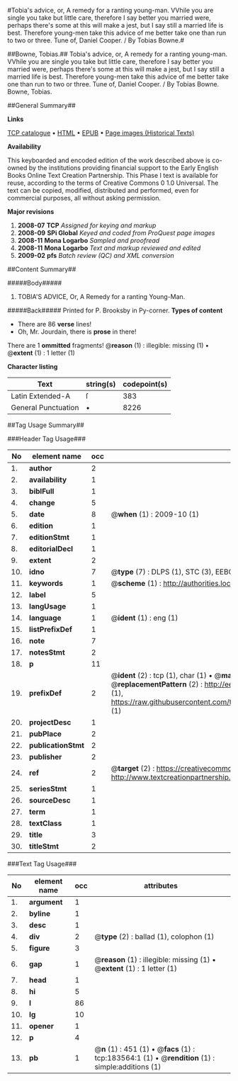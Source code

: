 #Tobia's advice, or, A remedy for a ranting young-man. VVhile you are single you take but little care, therefore I say better you married were, perhaps there's some at this will make a jest, but I say still a married life is best. Therefore young-men take this advice of me better take one than run to two or three. Tune of, Daniel Cooper. / By Tobias Bowne.#

##Bowne, Tobias.##
Tobia's advice, or, A remedy for a ranting young-man. VVhile you are single you take but little care, therefore I say better you married were, perhaps there's some at this will make a jest, but I say still a married life is best. Therefore young-men take this advice of me better take one than run to two or three. Tune of, Daniel Cooper. / By Tobias Bowne.
Bowne, Tobias.

##General Summary##

**Links**

[TCP catalogue](http://www.ota.ox.ac.uk/tcp/)  • 
[HTML](http://tei.it.ox.ac.uk/tcp/Texts-HTML/free/B01/B01741.html)  • 
[EPUB](http://tei.it.ox.ac.uk/tcp/Texts-EPUB/free/B01/B01741.epub) • 
[Page images (Historical Texts)](https://data.historicaltexts.jisc.ac.uk/view?pubId=eebo-99887308e&pageId=eebo-99887308e-183564-1)

**Availability**

This keyboarded and encoded edition of the
	       work described above is co-owned by the institutions
	       providing financial support to the Early English Books
	       Online Text Creation Partnership. This Phase I text is
	       available for reuse, according to the terms of Creative
	       Commons 0 1.0 Universal. The text can be copied,
	       modified, distributed and performed, even for
	       commercial purposes, all without asking permission.

**Major revisions**

1. __2008-07__ __TCP__ *Assigned for keying and markup*
1. __2008-09__ __SPi Global__ *Keyed and coded from ProQuest page images*
1. __2008-11__ __Mona Logarbo__ *Sampled and proofread*
1. __2008-11__ __Mona Logarbo__ *Text and markup reviewed and edited*
1. __2009-02__ __pfs__ *Batch review (QC) and XML conversion*

##Content Summary##

#####Body#####

1. TOBIA'S ADVICE, Or, A Remedy for a ranting Young-Man.

#####Back#####
Printed for P. Brooksby in Py-corner.
**Types of content**

  * There are 86 **verse** lines!
  * Oh, Mr. Jourdain, there is **prose** in there!

There are 1 **ommitted** fragments! 
 @__reason__ (1) : illegible: missing (1)  •  @__extent__ (1) : 1 letter (1)

**Character listing**


|Text|string(s)|codepoint(s)|
|---|---|---|
|Latin Extended-A|ſ|383|
|General Punctuation|•|8226|

##Tag Usage Summary##

###Header Tag Usage###

|No|element name|occ|attributes|
|---|---|---|---|
|1.|__author__|2||
|2.|__availability__|1||
|3.|__biblFull__|1||
|4.|__change__|5||
|5.|__date__|8| @__when__ (1) : 2009-10 (1)|
|6.|__edition__|1||
|7.|__editionStmt__|1||
|8.|__editorialDecl__|1||
|9.|__extent__|2||
|10.|__idno__|7| @__type__ (7) : DLPS (1), STC (3), EEBO-CITATION (1), PROQUEST (1), VID (1)|
|11.|__keywords__|1| @__scheme__ (1) : http://authorities.loc.gov/ (1)|
|12.|__label__|5||
|13.|__langUsage__|1||
|14.|__language__|1| @__ident__ (1) : eng (1)|
|15.|__listPrefixDef__|1||
|16.|__note__|7||
|17.|__notesStmt__|2||
|18.|__p__|11||
|19.|__prefixDef__|2| @__ident__ (2) : tcp (1), char (1)  •  @__matchPattern__ (2) : ([0-9\-]+):([0-9IVX]+) (1), (.+) (1)  •  @__replacementPattern__ (2) : http://eebo.chadwyck.com/downloadtiff?vid=$1&page=$2 (1), https://raw.githubusercontent.com/textcreationpartnership/Texts/master/tcpchars.xml#$1 (1)|
|20.|__projectDesc__|1||
|21.|__pubPlace__|2||
|22.|__publicationStmt__|2||
|23.|__publisher__|2||
|24.|__ref__|2| @__target__ (2) : https://creativecommons.org/publicdomain/zero/1.0/ (1), http://www.textcreationpartnership.org/docs/. (1)|
|25.|__seriesStmt__|1||
|26.|__sourceDesc__|1||
|27.|__term__|1||
|28.|__textClass__|1||
|29.|__title__|3||
|30.|__titleStmt__|2||


###Text Tag Usage###

|No|element name|occ|attributes|
|---|---|---|---|
|1.|__argument__|1||
|2.|__byline__|1||
|3.|__desc__|1||
|4.|__div__|2| @__type__ (2) : ballad (1), colophon (1)|
|5.|__figure__|3||
|6.|__gap__|1| @__reason__ (1) : illegible: missing (1)  •  @__extent__ (1) : 1 letter (1)|
|7.|__head__|1||
|8.|__hi__|5||
|9.|__l__|86||
|10.|__lg__|10||
|11.|__opener__|1||
|12.|__p__|4||
|13.|__pb__|1| @__n__ (1) : 451 (1)  •  @__facs__ (1) : tcp:183564:1 (1)  •  @__rendition__ (1) : simple:additions (1)|
